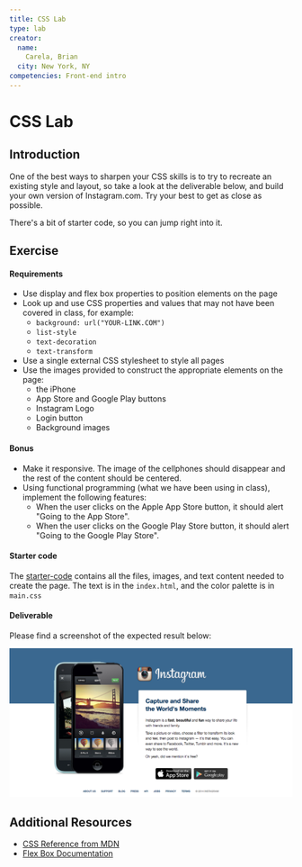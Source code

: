 ```yaml
---
title: CSS Lab
type: lab
creator:
  name:
    Carela, Brian
  city: New York, NY
competencies: Front-end intro
---
```



# CSS Lab

## Introduction

One of the best ways to sharpen your CSS skills is to try to recreate an existing style and layout, so take a look at the deliverable below, and build your own version of Instagram.com. Try your best to get as close as possible.

There's a bit of starter code, so you can jump right into it.

## Exercise

#### Requirements

- Use display and flex box properties to position elements on the page
- Look up and use CSS properties and values that may not have been covered in class, for example:
  - `background: url("YOUR-LINK.COM")`
  - `list-style`
  - `text-decoration`
  - `text-transform`
- Use a single external CSS stylesheet to style all pages
- Use the images provided to construct the appropriate elements on the page:
  - the iPhone
  - App Store and Google Play buttons
  - Instagram Logo
  - Login button
  - Background images

#### Bonus

- Make it responsive. The image of the cellphones should disappear and the rest of the content should be centered.
- Using functional programming (what we have been using in class), implement the following features:
  - When the user clicks on the Apple App Store button, it should alert "Going to the App Store".
  - When the user clicks on the Google Play Store button, it should alert "Going to the Google Play Store".

#### Starter code

The [starter-code](starter-code) contains all the files, images, and text content needed to create the page. The text is in the `index.html`, and the color palette is in `main.css`

#### Deliverable

Please find a screenshot of the expected result below:

![Instagram Lab Screenshot](https://raw.githubusercontent.com/rapala61/lab_images/master/turtle/instagram_mock.png)

## Additional Resources

- [CSS Reference from MDN](https://developer.mozilla.org/en-US/docs/Web/CSS)
- [Flex Box Documentation](https://css-tricks.com/snippets/css/a-guide-to-flexbox/)

